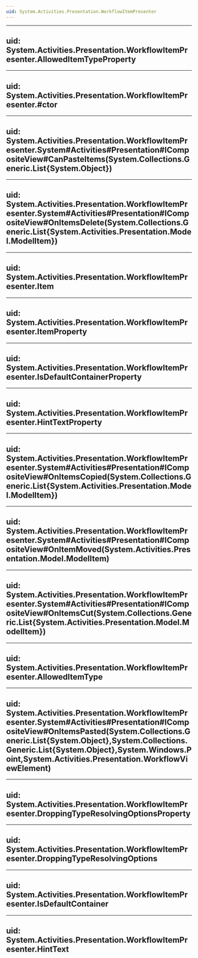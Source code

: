 ```yaml
---
uid: System.Activities.Presentation.WorkflowItemPresenter
---
```


---
uid: System.Activities.Presentation.WorkflowItemPresenter.AllowedItemTypeProperty
---

---
uid: System.Activities.Presentation.WorkflowItemPresenter.#ctor
---

---
uid: System.Activities.Presentation.WorkflowItemPresenter.System#Activities#Presentation#ICompositeView#CanPasteItems(System.Collections.Generic.List{System.Object})
---

---
uid: System.Activities.Presentation.WorkflowItemPresenter.System#Activities#Presentation#ICompositeView#OnItemsDelete(System.Collections.Generic.List{System.Activities.Presentation.Model.ModelItem})
---

---
uid: System.Activities.Presentation.WorkflowItemPresenter.Item
---

---
uid: System.Activities.Presentation.WorkflowItemPresenter.ItemProperty
---

---
uid: System.Activities.Presentation.WorkflowItemPresenter.IsDefaultContainerProperty
---

---
uid: System.Activities.Presentation.WorkflowItemPresenter.HintTextProperty
---

---
uid: System.Activities.Presentation.WorkflowItemPresenter.System#Activities#Presentation#ICompositeView#OnItemsCopied(System.Collections.Generic.List{System.Activities.Presentation.Model.ModelItem})
---

---
uid: System.Activities.Presentation.WorkflowItemPresenter.System#Activities#Presentation#ICompositeView#OnItemMoved(System.Activities.Presentation.Model.ModelItem)
---

---
uid: System.Activities.Presentation.WorkflowItemPresenter.System#Activities#Presentation#ICompositeView#OnItemsCut(System.Collections.Generic.List{System.Activities.Presentation.Model.ModelItem})
---

---
uid: System.Activities.Presentation.WorkflowItemPresenter.AllowedItemType
---

---
uid: System.Activities.Presentation.WorkflowItemPresenter.System#Activities#Presentation#ICompositeView#OnItemsPasted(System.Collections.Generic.List{System.Object},System.Collections.Generic.List{System.Object},System.Windows.Point,System.Activities.Presentation.WorkflowViewElement)
---

---
uid: System.Activities.Presentation.WorkflowItemPresenter.DroppingTypeResolvingOptionsProperty
---

---
uid: System.Activities.Presentation.WorkflowItemPresenter.DroppingTypeResolvingOptions
---

---
uid: System.Activities.Presentation.WorkflowItemPresenter.IsDefaultContainer
---

---
uid: System.Activities.Presentation.WorkflowItemPresenter.HintText
---
